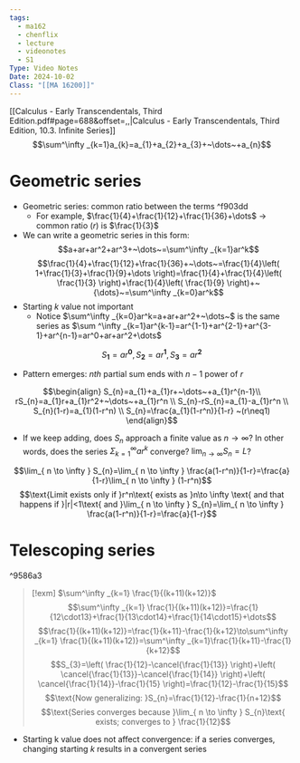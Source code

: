 ```yaml
---
tags:
  - ma162
  - chenflix
  - lecture
  - videonotes
  - S1
Type: Video Notes
Date: 2024-10-02
Class: "[[MA 16200]]"
---
```

[[Calculus - Early Transcendentals, Third Edition.pdf#page=688&offset=,,|Calculus - Early Transcendentals, Third Edition, 10.3. Infinite Series]]
$$\sum^\infty _{k=1}a_{k}=a_{1}+a_{2}+a_{3}+~\dots~+a_{n}$$
# Geometric series
- Geometric series: common ratio between the terms ^f903dd
	- For example, $\frac{1}{4}+\frac{1}{12}+\frac{1}{36}+\dots$ -> common ratio $(r)$ is $\frac{1}{3}$
- We can write a geometric series in this form: 
$$a+ar+ar^2+ar^3+~\dots~=\sum^\infty _{k=1}ar^k$$
$$\frac{1}{4}+\frac{1}{12}+\frac{1}{36}+~\dots~=\frac{1}{4}\left( 1+\frac{1}{3}+\frac{1}{9}+\dots \right)=\frac{1}{4}+\frac{1}{4}\left( \frac{1}{3} \right)+\frac{1}{4}\left( \frac{1}{9} \right)+~{\dots}~=\sum^\infty _{k=0}ar^k$$
- Starting $k$ value not important 
	- Notice $\sum^\infty _{k=0}ar^k=a+ar+ar^2+~\dots~$ is the same series as $\sum ^\infty _{k=1}ar^{k-1}=ar^{1-1}+ar^{2-1}+ar^{3-1}+ar^{n-1}=ar^0+ar+ar^2+\dots$

$$S_{\mathbf{1}}=ar^\mathbf{0},S_{\mathbf{2}}=ar^\mathbf{1},S_{\mathbf{3}}=ar^{\mathbf{2}}$$
- Pattern emerges: $nth$ partial sum ends with $n-1$ power of $r$

$$\begin{align}
S_{n}=a_{1}+a_{1}r+~\dots~+a_{1}r^{n-1}\\ 
rS_{n}=a_{1}r+a_{1}r^2+~\dots~+a_{1}r^n \\ 
S_{n}-rS_{n}=a_{1}-a_{1}r^n  \\
S_{n}(1-r)=a_{1}(1-r^n) \\
S_{n}=\frac{a_{1}(1-r^n)}{1-r} ~(r\neq1)
\end{align}$$
- If we keep adding, does $S_{n}$ approach a finite value as $n\to \infty$? In other words, does the series $\Sigma^\infty _{k=1}ar^k$ converge? $\lim_{ n \to \infty }S_{n}=L$?

$$\lim_{ n \to \infty } S_{n}=\lim_{ n \to \infty } \frac{a(1-r^n)}{1-r}=\frac{a}{1-r}\lim_{ n \to \infty } (1-r^n)$$
$$\text{Limit exists only if }r^n\text{ exists as }n\to \infty \text{ and that happens if }|r|<1\text{ and }\lim_{ n \to \infty } S_{n}=\lim_{ n \to \infty } \frac{a(1-r^n)}{1-r}=\frac{a}{1-r}$$
# Telescoping series

^9586a3

> [!exm] $\sum^\infty _{k=1} \frac{1}{(k+11)(k+12)}$
> $$\sum^\infty _{k=1} \frac{1}{(k+11)(k+12)}=\frac{1}{12\cdot13}+\frac{1}{13\cdot14}+\frac{1}{14\cdot15}+\dots$$
> $$\frac{1}{(k+11)(k+12)}=\frac{1}{k+11}-\frac{1}{k+12}\to\sum^\infty _{k=1} \frac{1}{(k+11)(k+12)}=\sum^\infty _{k=1}\frac{1}{k+11}-\frac{1}{k+12}$$
> $$S_{3}=\left( \frac{1}{12}-\cancel{\frac{1}{13}} \right)+\left( \cancel{\frac{1}{13}}-\cancel{\frac{1}{14}} \right)+\left( \cancel{\frac{1}{14}}-\frac{1}{15} \right)=\frac{1}{12}-\frac{1}{15}$$
> $$\text{Now generalizing: }S_{n}=\frac{1}{12}-\frac{1}{n+12}$$
> $$\text{Series converges because }\lim_{ n \to \infty } S_{n}\text{ exists; converges to } \frac{1}{12}$$

- Starting k value does not affect convergence: if a series converges, changing starting $k$ results in a convergent series 
